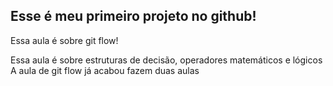 ## Esse é meu primeiro projeto no github!
Essa aula é sobre git flow!

Essa aula é sobre estruturas de decisão, operadores matemáticos e lógicos
A aula de git flow já acabou fazem duas aulas
